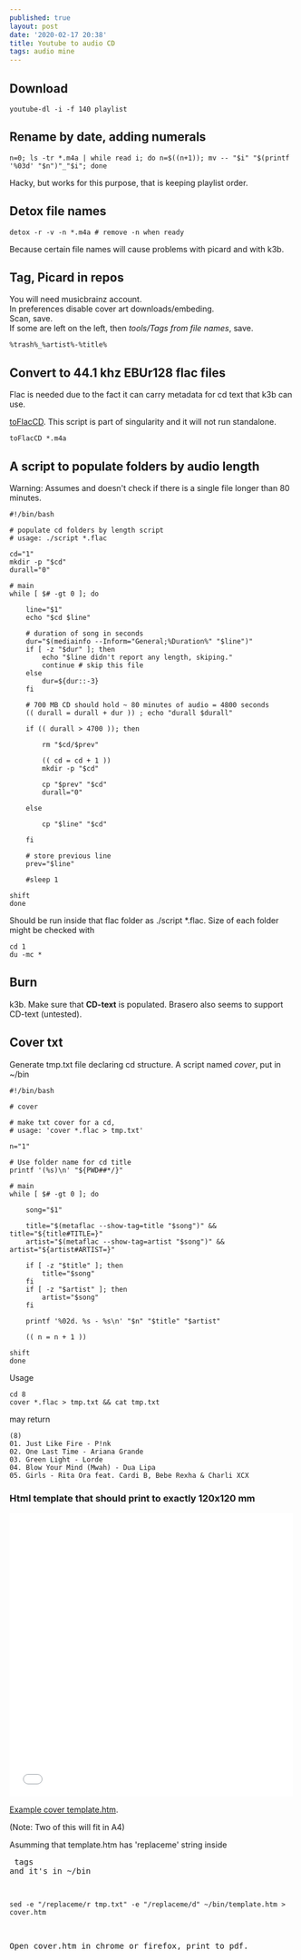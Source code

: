 ```yaml
---
published: true
layout: post
date: '2020-02-17 20:38'
title: Youtube to audio CD
tags: audio mine 
---
```

## Download

    youtube-dl -i -f 140 playlist
    
## Rename by date, adding numerals

    n=0; ls -tr *.m4a | while read i; do n=$((n+1)); mv -- "$i" "$(printf '%03d' "$n")"_"$i"; done
    
Hacky, but works for this purpose, that is keeping playlist order.

## Detox file names

    detox -r -v -n *.m4a # remove -n when ready
    
Because certain file names will cause problems with picard and with k3b.

## Tag, Picard in repos

You will need musicbrainz account.  
In preferences disable cover art downloads/embeding.  
Scan, save.  
If some are left on the left, then *tools/Tags from file names*, save.

    %trash%_%artist%-%title%

## Convert to 44.1 khz EBUr128 flac files

Flac is needed due to the fact it can carry metadata for cd text that k3b can use.

[toFlacCD](https://raw.githubusercontent.com/brontosaurusrex/singularity/master/bin/toFlacCD). This script is part of singularity and it will not run standalone.

    toFlacCD *.m4a
    
## A script to populate folders by audio length

Warning: Assumes and doesn't check if there is a single file longer than 80 minutes.

    #!/bin/bash

    # populate cd folders by length script
    # usage: ./script *.flac

    cd="1"
    mkdir -p "$cd"
    durall="0"

    # main
    while [ $# -gt 0 ]; do

        line="$1"
        echo "$cd $line"
        
        # duration of song in seconds
        dur="$(mediainfo --Inform="General;%Duration%" "$line")"
        if [ -z "$dur" ]; then
            echo "$line didn't report any length, skiping."
            continue # skip this file
        else
            dur=${dur::-3}
        fi
        
        # 700 MB CD should hold ~ 80 minutes of audio = 4800 seconds
        (( durall = durall + dur )) ; echo "durall $durall"
        
        if (( durall > 4700 )); then
        
            rm "$cd/$prev"
        
            (( cd = cd + 1 ))
            mkdir -p "$cd"
            
            cp "$prev" "$cd"
            durall="0"
            
        else
            
            cp "$line" "$cd"
            
        fi
        
        # store previous line
        prev="$line"
        
        #sleep 1
        
    shift
    done

Should be run inside that flac folder as ./script *.flac. Size of each folder might be checked with

    cd 1
    du -mc *

## Burn

k3b. Make sure that **CD-text** is populated. Brasero also seems to support CD-text (untested).

## Cover txt

Generate tmp.txt file declaring cd structure. A script named *cover*, put in ~/bin

    #!/bin/bash

    # cover

    # make txt cover for a cd, 
    # usage: 'cover *.flac > tmp.txt'

    n="1"

    # Use folder name for cd title
    printf '(%s)\n' "${PWD##*/}"

    # main
    while [ $# -gt 0 ]; do

        song="$1"

        title="$(metaflac --show-tag=title "$song")" && title="${title#TITLE=}"
        artist="$(metaflac --show-tag=artist "$song")" && artist="${artist#ARTIST=}"

        if [ -z "$title" ]; then
            title="$song"
        fi
        if [ -z "$artist" ]; then
            artist="$song"
        fi
        
        printf '%02d. %s - %s\n' "$n" "$title" "$artist"
               
        (( n = n + 1 ))

    shift
    done
    
Usage

    cd 8
    cover *.flac > tmp.txt && cat tmp.txt

may return

    (8)
    01. Just Like Fire - P!nk
    02. One Last Time - Ariana Grande
    03. Green Light - Lorde
    04. Blow Your Mind (Mwah) - Dua Lipa
    05. Girls - Rita Ora feat. Cardi B, Bebe Rexha & Charli XCX
    
### Html template that should print to exactly 120x120 mm

<iframe src="/cover.htm" style="border:0; width:500px; height:500px;"></iframe>

[Example cover template.htm](/cover.htm). 

(Note: Two of this will fit in A4)

Asumming that template.htm has 'replaceme' string inside <pre> tags and it's in ~/bin

    sed -e "/replaceme/r tmp.txt" -e "/replaceme/d" ~/bin/template.htm > cover.htm
    
Open cover.htm in chrome or firefox, print to pdf.
